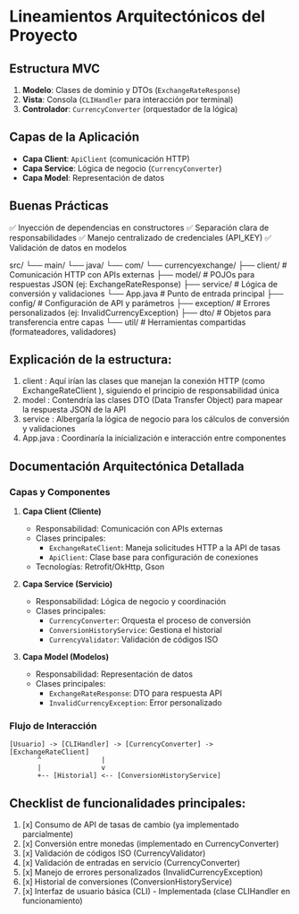# Lineamientos Arquitectónicos del Proyecto

## Estructura MVC
1. **Modelo**: Clases de dominio y DTOs (`ExchangeRateResponse`)
2. **Vista**: Consola (`CLIHandler` para interacción por terminal)
3. **Controlador**: `CurrencyConverter` (orquestador de la lógica)

## Capas de la Aplicación
- **Capa Client**: `ApiClient` (comunicación HTTP)
- **Capa Service**: Lógica de negocio (`CurrencyConverter`)
- **Capa Model**: Representación de datos

## Buenas Prácticas
✅ Inyección de dependencias en constructores
✅ Separación clara de responsabilidades
✅ Manejo centralizado de credenciales (API_KEY)
✅ Validación de datos en modelos

src/
└── main/
    └── java/
        └── com/
            └── currencyexchange/
                ├── client/       # Comunicación HTTP con APIs externas
                ├── model/        # POJOs para respuestas JSON (ej: ExchangeRateResponse)
                ├── service/      # Lógica de conversión y validaciones
                └── App.java      # Punto de entrada principal
                ├── config/      # Configuración de API y parámetros
                ├── exception/   # Errores personalizados (ej: InvalidCurrencyException)
                ├── dto/         # Objetos para transferencia entre capas
                └── util/        # Herramientas compartidas (formateadores, validadores)

## Explicación de la estructura:

1. client : Aquí irían las clases que manejan la conexión HTTP (como ExchangeRateClient ), siguiendo el principio de responsabilidad única
2. model : Contendría las clases DTO (Data Transfer Object) para mapear la respuesta JSON de la API
3. service : Albergaría la lógica de negocio para los cálculos de conversión y validaciones
4. App.java : Coordinaría la inicialización e interacción entre componentes


## Documentación Arquitectónica Detallada

### Capas y Componentes
1. **Capa Client (Cliente)**
   - Responsabilidad: Comunicación con APIs externas
   - Clases principales:
     - `ExchangeRateClient`: Maneja solicitudes HTTP a la API de tasas
     - `ApiClient`: Clase base para configuración de conexiones
   - Tecnologías: Retrofit/OkHttp, Gson

2. **Capa Service (Servicio)**
   - Responsabilidad: Lógica de negocio y coordinación
   - Clases principales:
     - `CurrencyConverter`: Orquesta el proceso de conversión
     - `ConversionHistoryService`: Gestiona el historial
     - `CurrencyValidator`: Validación de códigos ISO

3. **Capa Model (Modelos)**
   - Responsabilidad: Representación de datos
   - Clases principales:
     - `ExchangeRateResponse`: DTO para respuesta API
     - `InvalidCurrencyException`: Error personalizado

### Flujo de Interacción
```
[Usuario] -> [CLIHandler] -> [CurrencyConverter] -> [ExchangeRateClient]
       ^               |
       |               v
       +-- [Historial] <-- [ConversionHistoryService]
```

## Checklist de funcionalidades principales:

1. [x] Consumo de API de tasas de cambio (ya implementado parcialmente)
2. [x] Conversión entre monedas (implementado en CurrencyConverter)
3. [x] Validación de códigos ISO (CurrencyValidator)
4. [x] Validación de entradas en servicio (CurrencyConverter)
5. [x] Manejo de errores personalizados (InvalidCurrencyException)
6. [x] Historial de conversiones (ConversionHistoryService)
7. [x] Interfaz de usuario básica (CLI) - Implementada (clase CLIHandler en funcionamiento)